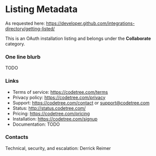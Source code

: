 # Listing Metadata

As requested here: https://developer.github.com/integrations-directory/getting-listed/

This is an OAuth installation listing and belongs under the **Collaborate** category.

### One line blurb

TODO

### Links

- Terms of service: https://codetree.com/terms
- Privacy policy: https://codetree.com/privacy
- Support: https://codetree.com/contact or support@codetree.com
- Status: http://status.codetree.com/
- Pricing: https://codetree.com/pricing
- Installation: https://codetree.com/signup
- Documentation: TODO

### Contacts

Technical, security, and escalation: Derrick Reimer <derrick at codetree dot com>
